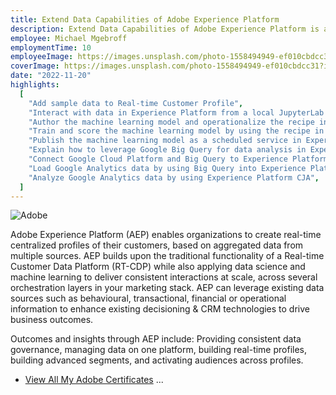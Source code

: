 ```yaml
---
title: Extend Data Capabilities of Adobe Experience Platform
description: Extend Data Capabilities of Adobe Experience Platform is a 1-day instructor-led (classroom or virtual) course, where you will learn to author a machine learning model, create a recipe, train and score the machine learning model, and analyze Google Analytics data in Experience Platform by using Customer Journey Analytics (CJA). You will also learn how to publish the trained machine learning model and enrich the analysis of Google Analytics data in Experience Platform.
employee: Michael Mgebroff
employmentTime: 10
employeeImage: https://images.unsplash.com/photo-1558494949-ef010cbdcc31?ixlib=rb-4.0.3&ixid=MnwxMjA3fDB8MHxwaG90by1wYWdlfHx8fGVufDB8fHx8&auto=format&fit=crop&w=2834&q=80
coverImage: https://images.unsplash.com/photo-1558494949-ef010cbdcc31?ixlib=rb-4.0.3&ixid=MnwxMjA3fDB8MHxwaG90by1wYWdlfHx8fGVufDB8fHx8&auto=format&fit=crop&w=2834&q=80
date: "2022-11-20"
highlights:
  [
    "Add sample data to Real-time Customer Profile",
    "Interact with data in Experience Platform from a local JupyterLab environment",
    "Author the machine learning model and operationalize the recipe in JupyterLab notebook",
    "Train and score the machine learning model by using the recipe in Experience Platform",
    "Publish the machine learning model as a scheduled service in Experience Platform",
    "Explain how to leverage Google Big Query for data analysis in Experience Platform",
    "Connect Google Cloud Platform and Big Query to Experience Platform",
    "Load Google Analytics data by using Big Query into Experience Platform",
    "Analyze Google Analytics data by using Experience Platform CJA",
  ]
---
```


![Adobe](http://localhost:3000/certifications/aep-extend-data-certificate.PNG "The Adobe Cirtificate - Extend Data Capabilities")

Adobe Experience Platform (AEP) enables organizations to create real-time centralized profiles of their customers, based on aggregated data from multiple sources. AEP builds upon the traditional functionality of a Real-time Customer Data Platform (RT-CDP) while also applying data science and machine learning to deliver consistent interactions at scale, across several orchestration layers in your marketing stack. AEP can leverage existing data sources such as behavioural, transactional, financial or operational information to enhance existing decisioning & CRM technologies to drive business outcomes.

Outcomes and insights through AEP include: Providing consistent data governance, managing data on one platform, building real-time profiles, building advanced segments, and activating audiences across profiles.

- [View All My Adobe Certificates](https://www.linkedin.com/in/michael-mgebroff-5725a05/details/featured/) ...
